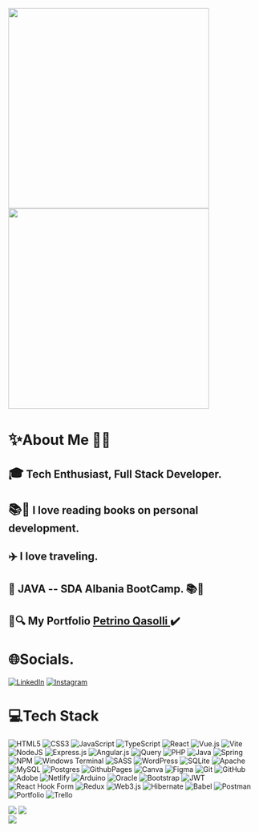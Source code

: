 <img src="https://user-images.githubusercontent.com/74038190/212748842-9fcbad5b-6173-4175-8a61-521f3dbb7514.gif" width="400"> </a>
<img src="https://github.com/Anmol-Baranwal/Cool-GIFs-For-GitHub/assets/74038190/dad5d025-91c3-43b9-9a3d-1c9266f77cb7" width="400">

<h1><strong><big>✨</big></strong>About Me 👨‍💻 </h1>
<h2><big>🎓</big> Tech Enthusiast, Full Stack Developer.  </h2>
<h2> <big>📚👀</big> I love reading books on personal development. </h2> 
<h2>✈️ I  love traveling.</h2>
<h2>🌱 JAVA -- SDA Albania BootCamp. 📚🚀</h2>
<h2>💼🔍 My Portfolio <a href="https://petrino-qasolli.com/"> Petrino Qasolli </a>  ✔️</h2>
<h1>🌐Socials.</h1>

[![LinkedIn](https://img.shields.io/badge/LinkedIn-%230077B5.svg?logo=linkedin&logoColor=white)](https://www.linkedin.com/in/petrino-qasolli-703806290/)
[![Instagram](https://img.shields.io/badge/Instagram-%23E4405F.svg?logo=Instagram&logoColor=white)](https://www.instagram.com/petrino_qasolli/)

<h1>💻Tech Stack</h1>

![HTML5](https://img.shields.io/badge/html5-%23E34F26.svg?style=for-the-badge&logo=html5&logoColor=white)
![CSS3](https://img.shields.io/badge/css3-%231572B6.svg?style=for-the-badge&logo=css3&logoColor=white) 
 ![JavaScript](https://img.shields.io/badge/javascript-%23323330.svg?style=for-the-badge&logo=javascript&logoColor=%23F7DF1E) 
  ![TypeScript](https://img.shields.io/badge/typescript-%23007ACC.svg?style=for-the-badge&logo=typescript&logoColor=white) 
       ![React](https://img.shields.io/badge/react-%2320232a.svg?style=for-the-badge&logo=react&logoColor=%2361DAFB)
          ![Vue.js](https://img.shields.io/badge/vue.js-%2335495e.svg?style=for-the-badge&logo=vuedotjs&logoColor=%234FC08D)
           ![Vite](https://img.shields.io/badge/vite-%23646CFF.svg?style=for-the-badge&logo=vite&logoColor=white)
      ![NodeJS](https://img.shields.io/badge/node.js-6DA55F?style=for-the-badge&logo=node.js&logoColor=white)
    ![Express.js](https://img.shields.io/badge/express.js-%23404d59.svg?style=for-the-badge&logo=express&logoColor=%2361DAFB) 
   ![Angular.js](https://img.shields.io/badge/angular.js-%23E23237.svg?style=for-the-badge&logo=angularjs&logoColor=white)
    ![jQuery](https://img.shields.io/badge/jquery-%230769AD.svg?style=for-the-badge&logo=jquery&logoColor=white)
 ![PHP](https://img.shields.io/badge/php-%23777BB4.svg?style=for-the-badge&logo=php&logoColor=white)
 ![Java](https://img.shields.io/badge/java-%23ED8B00.svg?style=for-the-badge&logo=openjdk&logoColor=white) 
 ![Spring](https://img.shields.io/badge/spring-%236DB33F.svg?style=for-the-badge&logo=spring&logoColor=white)
![NPM](https://img.shields.io/badge/NPM-%23CB3837.svg?style=for-the-badge&logo=npm&logoColor=white)
  ![Windows Terminal](https://img.shields.io/badge/Windows%20Terminal-%234D4D4D.svg?style=for-the-badge&logo=windows-terminal&logoColor=white)
 ![SASS](https://img.shields.io/badge/SASS-hotpink.svg?style=for-the-badge&logo=SASS&logoColor=white)
 ![WordPress](https://img.shields.io/badge/WordPress-%23117AC9.svg?style=for-the-badge&logo=WordPress&logoColor=white)
 ![SQLite](https://img.shields.io/badge/sqlite-%2307405e.svg?style=for-the-badge&logo=sqlite&logoColor=white)
![Apache](https://img.shields.io/badge/apache-%23D42029.svg?style=for-the-badge&logo=apache&logoColor=white) 
 ![MySQL](https://img.shields.io/badge/mysql-4479A1.svg?style=for-the-badge&logo=mysql&logoColor=white) 
 ![Postgres](https://img.shields.io/badge/postgres-%23316192.svg?style=for-the-badge&logo=postgresql&logoColor=white) 
   ![GithubPages](https://img.shields.io/badge/github%20pages-121013?style=for-the-badge&logo=github&logoColor=white) 
 ![Canva](https://img.shields.io/badge/Canva-%2300C4CC.svg?style=for-the-badge&logo=Canva&logoColor=white) 
 ![Figma](https://img.shields.io/badge/figma-%23F24E1E.svg?style=for-the-badge&logo=figma&logoColor=white)
 ![Git](https://img.shields.io/badge/git-%23F05033.svg?style=for-the-badge&logo=git&logoColor=white) 
  ![GitHub](https://img.shields.io/badge/github-%23121011.svg?style=for-the-badge&logo=github&logoColor=white) 
![Adobe](https://img.shields.io/badge/adobe-%23FF0000.svg?style=for-the-badge&logo=adobe&logoColor=white) 
 ![Netlify](https://img.shields.io/badge/netlify-%23000000.svg?style=for-the-badge&logo=netlify&logoColor=#00C7B7) 
![Arduino](https://img.shields.io/badge/-Arduino-00979D?style=for-the-badge&logo=Arduino&logoColor=white) ![Oracle](https://img.shields.io/badge/Oracle-F80000?style=for-the-badge&logo=oracle&logoColor=white)
![Bootstrap](https://img.shields.io/badge/bootstrap-%238511FA.svg?style=for-the-badge&logo=bootstrap&logoColor=white)
![JWT](https://img.shields.io/badge/JWT-black?style=for-the-badge&logo=JSON%20web%20tokens)
![React Hook Form](https://img.shields.io/badge/React%20Hook%20Form-%23EC5990.svg?style=for-the-badge&logo=reacthookform&logoColor=white)
![Redux](https://img.shields.io/badge/redux-%23593d88.svg?style=for-the-badge&logo=redux&logoColor=white)
![Web3.js](https://img.shields.io/badge/web3.js-F16822?style=for-the-badge&logo=web3.js&logoColor=white)
![Hibernate](https://img.shields.io/badge/Hibernate-59666C?style=for-the-badge&logo=Hibernate&logoColor=white)
![Babel](https://img.shields.io/badge/Babel-F9DC3e?style=for-the-badge&logo=babel&logoColor=black) 
![Postman](https://img.shields.io/badge/Postman-FF6C37?style=for-the-badge&logo=postman&logoColor=white)
![Portfolio](https://img.shields.io/badge/Portfolio-%23000000.svg?style=for-the-badge&logo=firefox&logoColor=#FF7139)
![Trello](https://img.shields.io/badge/Trello-%23026AA7.svg?style=for-the-badge&logo=Trello&logoColor=white)



![](https://github-readme-streak-stats.herokuapp.com/?user=petrinotino&theme=dark&hide_border=false)
![](https://github-readme-stats.vercel.app/api/top-langs/?username=petrinotino&theme=dark&hide_border=false&include_all_commits=false&count_private=false&layout=compact)<br>
[![](https://visitcount.itsvg.in/api?id=petrinotino&icon=0&color=0)](https://visitcount.itsvg.in)
